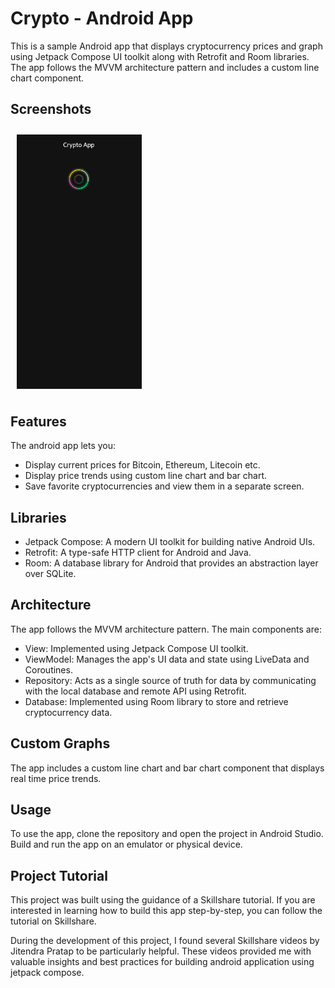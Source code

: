 # Crypto - Android App

This is a sample Android app that displays cryptocurrency prices and graph using Jetpack Compose UI toolkit along with Retrofit and Room libraries. 
The app follows the MVVM architecture pattern and includes a custom line chart component.

## Screenshots

[<img src="/readme/homescreen.gif" align="center"
width="200"
hspace="10" vspace="10">](/readme/homescreen.gif)

## Features

The android app lets you:
- Display current prices for Bitcoin, Ethereum, Litecoin etc.
- Display price trends using custom line chart and bar chart.
- Save favorite cryptocurrencies and view them in a separate screen.

## Libraries

- Jetpack Compose: A modern UI toolkit for building native Android UIs.
- Retrofit: A type-safe HTTP client for Android and Java.
- Room: A database library for Android that provides an abstraction layer over SQLite.

## Architecture

The app follows the MVVM architecture pattern. The main components are:
- View: Implemented using Jetpack Compose UI toolkit.
- ViewModel: Manages the app's UI data and state using LiveData and Coroutines.
- Repository: Acts as a single source of truth for data by communicating with the local database and remote API using Retrofit.
- Database: Implemented using Room library to store and retrieve cryptocurrency data.

## Custom Graphs
The app includes a custom line chart and bar chart component that displays real time price trends.

## Usage
To use the app, clone the repository and open the project in Android Studio. Build and run the app on an emulator or physical device.

## Project Tutorial
This project was built using the guidance of a Skillshare tutorial. If you are interested in learning how to build this app step-by-step, you can follow the tutorial on Skillshare.

During the development of this project, I found several Skillshare videos by Jitendra Pratap to be particularly helpful. These videos provided me with valuable insights and best practices for building android application using jetpack compose.
